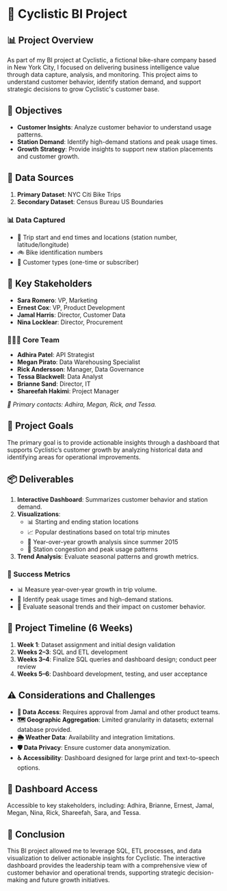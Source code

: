 # 🚴 Cyclistic BI Project

## 📊 Project Overview
As part of my BI project at Cyclistic, a fictional bike-share company based in New York City, I focused on delivering business intelligence value through data capture, analysis, and monitoring. This project aims to understand customer behavior, identify station demand, and support strategic decisions to grow Cyclistic's customer base.

## 🎯 Objectives
- **Customer Insights**: Analyze customer behavior to understand usage patterns.
- **Station Demand**: Identify high-demand stations and peak usage times.
- **Growth Strategy**: Provide insights to support new station placements and customer growth.

## 📂 Data Sources
1. **Primary Dataset**: NYC Citi Bike Trips
2. **Secondary Dataset**: Census Bureau US Boundaries

### 📊 Data Captured
- 📍 Trip start and end times and locations (station number, latitude/longitude)
- 🚲 Bike identification numbers
- 👤 Customer types (one-time or subscriber)

## 👥 Key Stakeholders
- **Sara Romero**: VP, Marketing
- **Ernest Cox**: VP, Product Development
- **Jamal Harris**: Director, Customer Data
- **Nina Locklear**: Director, Procurement

### 🧑‍🤝‍🧑 Core Team
- **Adhira Patel**: API Strategist
- **Megan Pirato**: Data Warehousing Specialist
- **Rick Andersson**: Manager, Data Governance
- **Tessa Blackwell**: Data Analyst
- **Brianne Sand**: Director, IT
- **Shareefah Hakimi**: Project Manager

*📌 Primary contacts: Adhira, Megan, Rick, and Tessa.*

## 🎯 Project Goals
The primary goal is to provide actionable insights through a dashboard that supports Cyclistic’s customer growth by analyzing historical data and identifying areas for operational improvements.

## 📦 Deliverables
1. **Interactive Dashboard**: Summarizes customer behavior and station demand.
2. **Visualizations**:
   - 📊 Starting and ending station locations
   - 📈 Popular destinations based on total trip minutes
   - 📅 Year-over-year growth analysis since summer 2015
   - 🚦 Station congestion and peak usage patterns
3. **Trend Analysis**: Evaluate seasonal patterns and growth metrics.

### 📐 Success Metrics
- 📊 Measure year-over-year growth in trip volume.
- 📍 Identify peak usage times and high-demand stations.
- 📅 Evaluate seasonal trends and their impact on customer behavior.

## 📅 Project Timeline (6 Weeks)
1. **Week 1**: Dataset assignment and initial design validation
2. **Weeks 2–3**: SQL and ETL development
3. **Weeks 3–4**: Finalize SQL queries and dashboard design; conduct peer review
4. **Weeks 5–6**: Dashboard development, testing, and user acceptance

## ⚠️ Considerations and Challenges
- **🔐 Data Access**: Requires approval from Jamal and other product teams.
- **🗺️ Geographic Aggregation**: Limited granularity in datasets; external database provided.
- **🌦️ Weather Data**: Availability and integration limitations.
- **🛡️ Data Privacy**: Ensure customer data anonymization.
- **♿ Accessibility**: Dashboard designed for large print and text-to-speech options.

## 🔑 Dashboard Access
Accessible to key stakeholders, including:
Adhira, Brianne, Ernest, Jamal, Megan, Nina, Rick, Shareefah, Sara, and Tessa.

## 📌 Conclusion
This BI project allowed me to leverage SQL, ETL processes, and data visualization to deliver actionable insights for Cyclistic. The interactive dashboard provides the leadership team with a comprehensive view of customer behavior and operational trends, supporting strategic decision-making and future growth initiatives.

